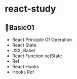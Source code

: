 # react-study

## 📂Basic01
- React Principle Of Operation
- React State
- JSX, Babel
- React Function setState
- Ref
- React Hooks
- Hooks Ref

